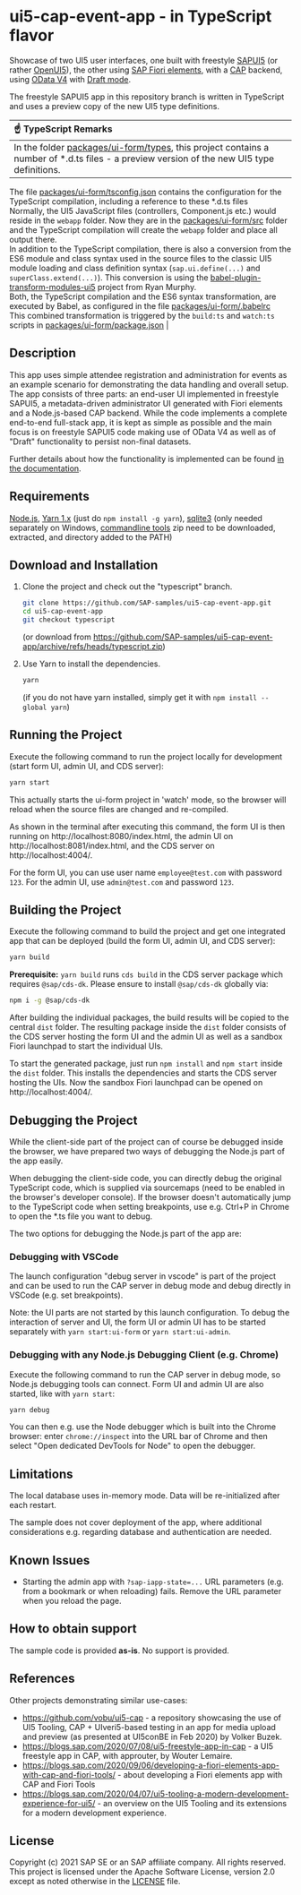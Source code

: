 # ui5-cap-event-app - in TypeScript flavor

Showcase of two UI5 user interfaces, one built with freestyle [SAPUI5](https://sapui5.hana.ondemand.com/) (or rather [OpenUI5](https://openui5.org/)), the other using [SAP Fiori elements](https://community.sap.com/topics/fiori-elements), with a [CAP](https://cap.cloud.sap/docs/) backend, using [OData V4](https://www.odata.org/) with [Draft mode](https://experience.sap.com/fiori-design-web/draft-handling/).

The freestyle SAPUI5 app in this repository branch is written in TypeScript and uses a preview copy of the new UI5 type definitions.


| :point_up: TypeScript Remarks |
|:---------------------------|
| In the folder [packages/ui-form/types](packages/ui-form/types), this project contains a number of \*.d.ts files - a preview version of the new UI5 type definitions.<br/> 
 The file [packages/ui-form/tsconfig.json](packages/ui-form/tsconfig.json) contains the configuration for the TypeScript compilation, including a reference to these \*.d.ts files <br/>
 Normally, the UI5 JavaScript files (controllers, Component.js etc.) would reside in the `webapp` folder. Now they are in the [packages/ui-form/src](packages/ui-form/src) folder and the TypeScript compilation will create the `webapp` folder and place all output there. <br/>
 In addition to the TypeScript compilation, there is also a conversion from the ES6 module and class syntax used in the source files to the classic UI5 module loading and class definition syntax (`sap.ui.define(...)` and `superClass.extend(...)`). This conversion is using the [babel-plugin-transform-modules-ui5](https://github.com/r-murphy/babel-plugin-transform-modules-ui5) project from Ryan Murphy. <br/> 
 Both, the TypeScript compilation and the ES6 syntax transformation, are executed by Babel, as configured in the file [packages/ui-form/.babelrc](packages/ui-form/.babelrc)<br/> 
 This combined transformation is triggered by the `build:ts` and `watch:ts` scripts in [packages/ui-form/package.json](packages/ui-form/package.json#L9) |
 

## Description

This app uses simple attendee registration and administration for events as an example scenario for demonstrating the data handling and overall setup. The app consists of three parts: an end-user UI implemented in freestyle SAPUI5, a metadata-driven administrator UI generated with Fiori elements and a Node.js-based CAP backend.
While the code implements a complete end-to-end full-stack app, it is kept as simple as possible and the main focus is on freestyle SAPUI5 code making use of OData V4 as well as of "Draft" functionality to persist non-final datasets.

Further details about how the functionality is implemented can be found [in the documentation](docs/documentation.md).

## Requirements

[Node.js](https://nodejs.org), [Yarn 1.x](https://classic.yarnpkg.com/) (just do `npm install -g yarn`), [sqlite3](https://www.sqlite.org) (only needed separately on Windows, [commandline tools](https://www.sqlite.org/download.html) zip need to be downloaded, extracted, and directory added to the PATH)

## Download and Installation

1. Clone the project and check out the "typescript" branch.

    ```sh
    git clone https://github.com/SAP-samples/ui5-cap-event-app.git
    cd ui5-cap-event-app
    git checkout typescript
    ```

    (or download from https://github.com/SAP-samples/ui5-cap-event-app/archive/refs/heads/typescript.zip)

2. Use Yarn to install the dependencies.

    ```sh
    yarn
    ```

    (if you do not have yarn installed, simply get it with `npm install --global yarn`)

## Running the Project

Execute the following command to run the project locally for development (start form UI, admin UI, and CDS server):

```sh
yarn start
```

This actually starts the ui-form project in 'watch' mode, so the browser will reload when the source files are changed and re-compiled.

As shown in the terminal after executing this command, the form UI is then running on http://localhost:8080/index.html, the admin UI on http://localhost:8081/index.html, and the CDS server on http://localhost:4004/.

For the form UI, you can use user name `employee@test.com` with password `123`. For the admin UI, use `admin@test.com` and password `123`.

## Building the Project

Execute the following command to build the project and get one integrated app that can be deployed (build the form UI, admin UI, and CDS server):

```sh
yarn build
```

**Prerequisite:** `yarn build` runs `cds build` in the CDS server package which requires `@sap/cds-dk`. Please ensure to install `@sap/cds-dk` globally via:
```sh
npm i -g @sap/cds-dk
```

After building the individual packages, the build results will be copied to the central `dist` folder. The resulting package inside the `dist` folder consists of the CDS server hosting the form UI and the admin UI as well as a sandbox Fiori launchpad to start the individual UIs.

To start the generated package, just run `npm install` and `npm start` inside the `dist` folder. This installs the dependencies and starts the CDS server hosting the UIs. Now the sandbox Fiori launchpad can be opened on http://localhost:4004/.

## Debugging the Project

While the client-side part of the project can of course be debugged inside the browser, we have prepared two ways of debugging the Node.js part of the app easily.

When debugging the client-side code, you can directly debug the original TypeScript code, which is supplied via sourcemaps (need to be enabled in the browser's developer console). If the browser doesn't automatically jump to the TypeScript code when setting breakpoints, use e.g. Ctrl+P in Chrome to open the *.ts file you want to debug.

The two options for debugging the Node.js part of the app are:

### Debugging with VSCode

The launch configuration "debug server in vscode" is part of the project and can be used to run the CAP server in debug mode and debug directly in VSCode (e.g. set breakpoints).

Note: the UI parts are not started by this launch configuration. To debug the interaction of server and UI, the form UI or admin UI has to be started separately with `yarn start:ui-form` or `yarn start:ui-admin`.

### Debugging with any Node.js Debugging Client (e.g. Chrome)

Execute the following command to run the CAP server in debug mode, so Node.js debugging tools can connect. Form UI and admin UI are also started, like with `yarn start`:

```sh
yarn debug
```

You can then e.g. use the Node debugger which is built into the Chrome browser: enter `chrome://inspect` into the URL bar of Chrome and then select "Open dedicated DevTools for Node" to open the debugger.


## Limitations

The local database uses in-memory mode. Data will be re-initialized after each restart.

The sample does not cover deployment of the app, where additional considerations e.g. regarding database and authentication are needed.


## Known Issues

* Starting the admin app with `?sap-iapp-state=...` URL parameters (e.g. from a bookmark or when reloading) fails. Remove the URL parameter when you reload the page.

## How to obtain support

The sample code is provided **as-is**. No support is provided.

## References

Other projects demonstrating similar use-cases:

* https://github.com/vobu/ui5-cap - a repository showcasing the use of UI5 Tooling, CAP + UIveri5-based testing in an app for media upload and preview (as presented at UI5conBE in Feb 2020) by Volker Buzek.
* https://blogs.sap.com/2020/07/08/ui5-freestyle-app-in-cap - a UI5 freestyle app in CAP, with approuter, by Wouter Lemaire.
* https://blogs.sap.com/2020/09/06/developing-a-fiori-elements-app-with-cap-and-fiori-tools/ - about developing a Fiori elements app with CAP and Fiori Tools
* https://blogs.sap.com/2020/04/07/ui5-tooling-a-modern-development-experience-for-ui5/ - an overview on the UI5 Tooling and its extensions for a modern development experience.


## License

Copyright (c) 2021 SAP SE or an SAP affiliate company. All rights reserved.
This project is licensed under the Apache Software License, version 2.0 except as noted otherwise in the [LICENSE](LICENSE) file.
